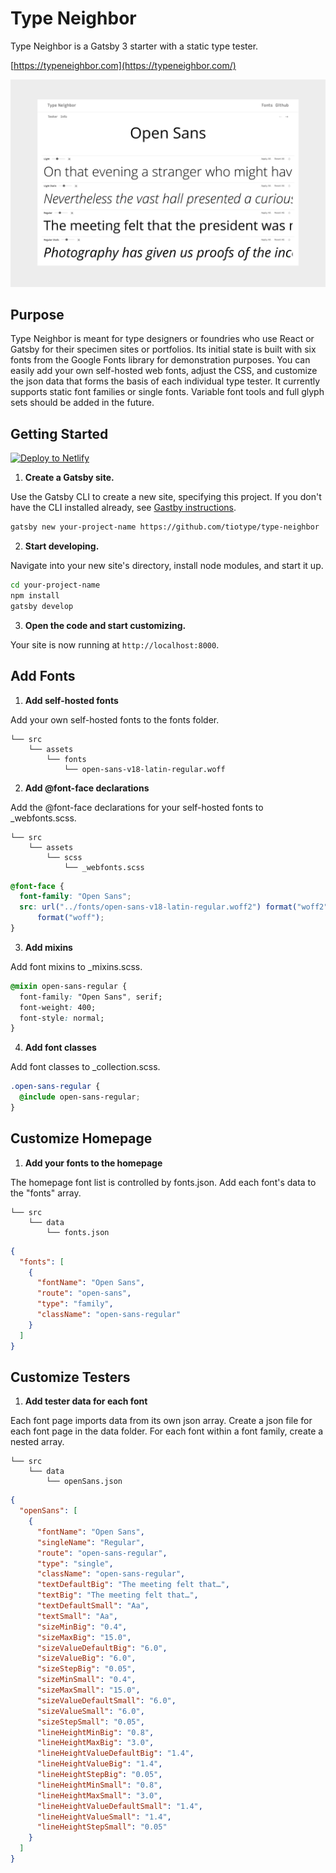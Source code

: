 # Type Neighbor

Type Neighbor is a Gatsby 3 starter with a static type tester.

[https://typeneighbor.com](https://typeneighbor.com/)

![Type Neighbor](https://github.com/tiotype/type-neighbor/blob/3dab2e3d10e21027202d4739a964ed7d2eb26f88/src/assets/images/readme.png)

## Purpose

Type Neighbor is meant for type designers or foundries who use React or Gatsby for their specimen sites or portfolios. Its initial state is built with six fonts from the Google Fonts library for demonstration purposes. You can easily add your own self-hosted web fonts, adjust the CSS, and customize the json data that forms the basis of each individual type tester. It currently supports static font families or single fonts. Variable font tools and full glyph sets should be added in the future.

## Getting Started

[![Deploy to Netlify](https://www.netlify.com/img/deploy/button.svg)](https://app.netlify.com/start/deploy?repository=https://github.com/tiotype/type-neighbor)

1. **Create a Gatsby site.**

Use the Gatsby CLI to create a new site, specifying this project. If you don't have the CLI installed already, see [Gastby instructions](https://www.gatsbyjs.org/tutorial/part-zero/#using-the-gatsby-cli).

```sh
gatsby new your-project-name https://github.com/tiotype/type-neighbor
```

2. **Start developing.**

Navigate into your new site's directory, install node modules, and start it up.

```sh
cd your-project-name
npm install
gatsby develop
```

3. **Open the code and start customizing.**

Your site is now running at `http://localhost:8000`.

## Add Fonts

1. **Add self-hosted fonts**

Add your own self-hosted fonts to the fonts folder.

```
└── src
    └── assets
        └── fonts
            └── open-sans-v18-latin-regular.woff
```

2. **Add @font-face declarations**

Add the @font-face declarations for your self-hosted fonts to \_webfonts.scss.

```
└── src
    └── assets
        └── scss
            └── _webfonts.scss
```

```css
@font-face {
  font-family: "Open Sans";
  src: url("../fonts/open-sans-v18-latin-regular.woff2") format("woff2"), url("../fonts/open-sans-v18-latin-regular.woff")
      format("woff");
}
```

3. **Add mixins**

Add font mixins to \_mixins.scss.

```css
@mixin open-sans-regular {
  font-family: "Open Sans", serif;
  font-weight: 400;
  font-style: normal;
}
```

4. **Add font classes**

Add font classes to \_collection.scss.

```css
.open-sans-regular {
  @include open-sans-regular;
}
```

## Customize Homepage

1. **Add your fonts to the homepage**

The homepage font list is controlled by fonts.json. Add each font's data to the "fonts" array.

```
└── src
    └── data
        └── fonts.json
```

```json
{
  "fonts": [
    {
      "fontName": "Open Sans",
      "route": "open-sans",
      "type": "family",
      "className": "open-sans-regular"
    }
  ]
}
```

## Customize Testers

1. **Add tester data for each font**

Each font page imports data from its own json array. Create a json file for each font page in the data folder. For each font within a font family, create a nested array.

```
└── src
    └── data
        └── openSans.json
```

```json
{
  "openSans": [
    {
      "fontName": "Open Sans",
      "singleName": "Regular",
      "route": "open-sans-regular",
      "type": "single",
      "className": "open-sans-regular",
      "textDefaultBig": "The meeting felt that…",
      "textBig": "The meeting felt that…",
      "textDefaultSmall": "Aa",
      "textSmall": "Aa",
      "sizeMinBig": "0.4",
      "sizeMaxBig": "15.0",
      "sizeValueDefaultBig": "6.0",
      "sizeValueBig": "6.0",
      "sizeStepBig": "0.05",
      "sizeMinSmall": "0.4",
      "sizeMaxSmall": "15.0",
      "sizeValueDefaultSmall": "6.0",
      "sizeValueSmall": "6.0",
      "sizeStepSmall": "0.05",
      "lineHeightMinBig": "0.8",
      "lineHeightMaxBig": "3.0",
      "lineHeightValueDefaultBig": "1.4",
      "lineHeightValueBig": "1.4",
      "lineHeightStepBig": "0.05",
      "lineHeightMinSmall": "0.8",
      "lineHeightMaxSmall": "3.0",
      "lineHeightValueDefaultSmall": "1.4",
      "lineHeightValueSmall": "1.4",
      "lineHeightStepSmall": "0.05"
    }
  ]
}
```
